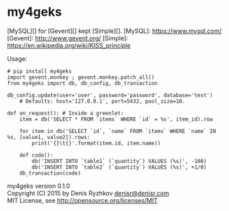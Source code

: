 my4geks
=======

[MySQL][] for [Gevent][] kept [Simple][].
[MySQL]: https://www.mysql.com/
[Gevent]: http://www.gevent.org/
[Simple]: https://en.wikipedia.org/wiki/KISS_principle

Usage:

    # pip install my4geks
    import gevent.monkey ; gevent.monkey.patch_all()
    from my4geks import db, db_config, db_transaction

    db_config.update(user='user', password='password', database='test')
        # Defaults: host='127.0.0.1', port=5432, pool_size=10.

    def on_request(): # Inside a greenlet:
        item = db('SELECT * FROM `items` WHERE `id` = %s', item_id).row

        for item in db('SELECT `id`, `name` FROM `items` WHERE `name` IN %s, [value1, value2]).rows:
            print('{}\t{}'.format(item.id, item.name))

        def code():
            db('INSERT INTO `table1` (`quantity`) VALUES (%s)', -100)
            db('INSERT INTO `table2` (`quantity`) VALUES (%s)', +1/0)
        db_transaction(code)

my4geks version 0.1.0  
Copyright (C) 2015 by Denis Ryzhkov <denisr@denisr.com>  
MIT License, see http://opensource.org/licenses/MIT
